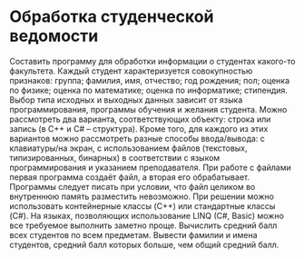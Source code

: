 # Обработка студенческой ведомости
Составить программу для обработки информации о студентах какого-то факультета. Каждый студент характеризуется совокупностью признаков: группа; фамилия, имя, отчество; год рождения; пол; оценка по физике; оценка по математике; оценка по информатике; стипендия.
Выбор типа исходных и выходных данных зависит от языка программирования, программы обучения и желания студента.
Можно рассмотреть два варианта, соответствующих объекту: строка или запись (в C++ и C# – структура).
Кроме того, для каждого из этих вариантов можно рассмотреть разные способы ввода/вывода: с клавиатуры/на экран, с использованием файлов (текстовых, типизированных, бинарных) в соответствии с языком программирования и указанием преподавателя.
При работе с файлами первая программа создаёт файл, а вторая его обрабатывает. Программы следует писать при условии, что файл целиком во внутреннюю память разместить невозможно.
При решении можно использовать контейнерные классы (C++) или стандартные классы (C#). На языках, позволяющих использование LINQ (C#, Basic) можно все требуемое выполнить заметно проще.
Вычислить средний балл всех студентов по всем предметам. Вывести фамилии и имена студентов, средний балл которых больше, чем общий средний балл.
